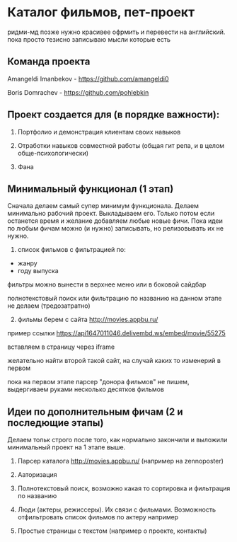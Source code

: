 
# Каталог фильмов, пет-проект

ридми-мд позже нужно красивее офрмить и перевести на английский.
пока просто тезисно записываю мысли которые есть



## Команда проекта

Amangeldi Imanbekov - https://github.com/amangeldi0

Boris Domrachev - https://github.com/pohlebkin



## Проект создается для (в порядке важности):

1. Портфолио и демонстрация клиентам своих навыков

2. Отработки навыков совместной работы (общая гит репа, и в целом обще-психологически)

3. Фана



## Минимальный функционал (1 этап)

Сначала делаем самый супер минимум функционала. Делаем минимально рабочий проект. Выкладываем его.
Только потом если останется время и желание добавляем любые новые фичи.
Пока идеи по любым фичам можно (и нужно) записывать, но релизовывать их не нужно.


1. список фильмов с фильтрацией по:
- жанру
- году выпуска

фильтры можно вынести в верхнее меню или в боковой сайдбар

полнотекстовый поиск или фильтрацию по названию на данном этапе не делаем (тредозатратно)


2. фильмы берем с сайта http://movies.appbu.ru/

пример ссылки https://api1647011046.delivembd.ws/embed/movie/55275

вставляем в страницу через iframe

желательно найти второй такой сайт, на случай каких то изменерий в первом

пока на первом этапе парсер "донора фильмов" не пишем, выдергиваем руками несколько десятков фильмов



## Идеи по дополнительным фичам (2 и последющие этапы)

Делаем тольк строго после того, как нормально закончили и выложили минимальный проект на 1 этапе выше.

1. Парсер каталога http://movies.appbu.ru/ (например на zennoposter)

2. Ааторизация

3. Полнотекстовый поиск, возможно какая то сортировка и фильтрация по названию

4. Люди (актеры, режиссеры). Их связи с фильмами. Возможность отфильтровать список фильмов по актеру например

5. Простые страницы с текстом (например о проекте, контакты)


